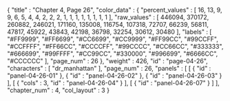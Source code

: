{
  "title" : "Chapter 4, Page 26",
  "color_data" : {
    "percent_values" : [
      16,
      13,
      9,
      9,
      6,
      5,
      4,
      4,
      2,
      2,
      2,
      1,
      1,
      1,
      1,
      1,
      1,
      1,
      1
    ],
    "raw_values" : [
      446094,
      370172,
      260882,
      246021,
      171160,
      135008,
      116754,
      107318,
      72707,
      66239,
      56811,
      47817,
      45922,
      43843,
      42198,
      36798,
      32254,
      30612,
      30480
    ],
    "labels" : [
      "#FF9999",
      "#FF6699",
      "#CC6699",
      "#CC9999",
      "#FF99CC",
      "#99CCFF",
      "#CCFFFF",
      "#FF66CC",
      "#CCCCFF",
      "#99CCCC",
      "#CC66CC",
      "#333333",
      "#666699",
      "#99FFFF",
      "#CC99CC",
      "#330000",
      "#996699",
      "#6666CC",
      "#CCCCCC"
    ],
    "page_num" : 26
  },
  "weight" : 426,
  "id" : "page-04-26",
  "characters" : [
    "dr_manhattan"
  ],
  "page_num" : 26,
  "panels" : [
    [
      {
        "id" : "panel-04-26-01"
      },
      {
        "id" : "panel-04-26-02"
      },
      {
        "id" : "panel-04-26-03"
      }
    ],
    [
      {
        "cols" : 3,
        "id" : "panel-04-26-04"
      }
    ],
    [
      {
        "id" : "panel-04-26-07"
      }
    ]
  ],
  "chapter_num" : 4,
  "col_layout" : 3
}
